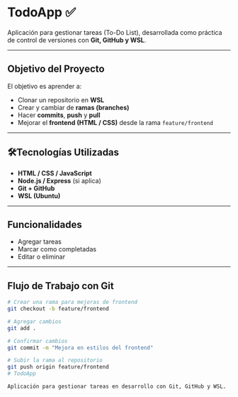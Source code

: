 # TodoApp ✅

Aplicación para gestionar tareas (To-Do List), desarrollada como práctica de control de versiones con **Git, GitHub y WSL**.

---

##  Objetivo del Proyecto

El objetivo es aprender a:

- Clonar un repositorio en **WSL**
- Crear y cambiar de **ramas (branches)**
- Hacer **commits**, **push** y **pull**
- Mejorar el **frontend (HTML / CSS)** desde la rama `feature/frontend`

---

## 🛠️Tecnologías Utilizadas

- **HTML / CSS / JavaScript**
- **Node.js / Express** (si aplica)
- **Git + GitHub**
- **WSL (Ubuntu)**

---

##  Funcionalidades

- Agregar tareas
- Marcar como completadas
- Editar o eliminar


---

##  Flujo de Trabajo con Git

```bash
# Crear una rama para mejoras de frontend
git checkout -b feature/frontend

# Agregar cambios
git add .

# Confirmar cambios
git commit -m "Mejora en estilos del frontend"

# Subir la rama al repositorio
git push origin feature/frontend
# TodoApp

Aplicación para gestionar tareas en desarrollo con Git, GitHub y WSL.
